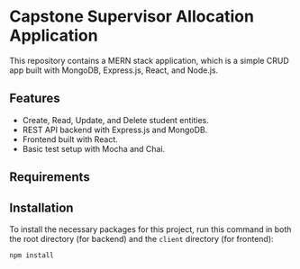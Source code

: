 # Capstone Supervisor Allocation Application

This repository contains a MERN stack application, which is a simple CRUD app built with MongoDB, Express.js, React, and Node.js.

## Features

- Create, Read, Update, and Delete student entities.
- REST API backend with Express.js and MongoDB.
- Frontend built with React.
- Basic test setup with Mocha and Chai.

## Requirements


## Installation

To install the necessary packages for this project, run this command in both the root directory (for backend) and the `client` directory (for frontend):
```bash
npm install
